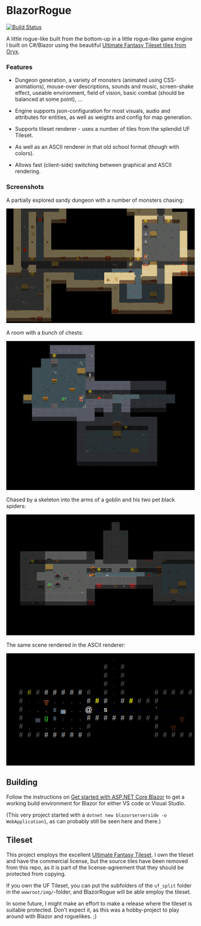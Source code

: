 # BlazorRogue

[![Build Status](https://dev.azure.com/tedconsultingdk/BlazorRogueAz/_apis/build/status/dontrolle.BlazorRogue?branchName=master)](https://dev.azure.com/tedconsultingdk/BlazorRogueAz/_build/latest?definitionId=1&branchName=master)

A little rogue-like built from the bottom-up in a little rogue-like game engine I built on C#/Blazor using the beautiful [Ultimate Fantasy Tileset tiles from Oryx](https://www.oryxdesignlab.com/ultimatefantasy).

### Features

* Dungeon generation, a variety of monsters (animated using CSS-animations), mouse-over descriptions, sounds and music, screen-shake effect, useable environment, field of vision, basic combat (should be balanced at some point), ...

* Engine supports json-configuration for most visuals, audio and attributes for entities, as well as weights and config for map generation.

* Supports tileset renderer - uses a number of tiles from the splendid UF Tileset.
* As well as an ASCII renderer in that old school format (though with colors).
* Allows fast (client-side) switching between graphical and ASCII rendering.

### Screenshots 

A partially explored sandy dungeon with a number of monsters chasing:

![BlazorRogue Screenshot 1](/img/BlazorRogue1.PNG)

A room with a bunch of chests:

![BlazorRogue Screenshot 2](/img/BlazorRogue2.PNG)

Chased by a skeleton into the arms of a goblin and his two pet black spiders:

![BlazorRogue Screenshot 3](/img/BlazorRogue3.PNG)

The same scene rendered in the ASCII renderer:

![BlazorRogue Screenshot 3 - in ASCII](/img/BlazorRogue3_ascii.PNG)

## Building

Follow the instructions on [Get started with ASP.NET Core Blazor](https://docs.microsoft.com/en-us/aspnet/core/blazor/get-started) to get a working build environment for Blazor for either VS code or Visual Studio. 

(This very project started with  a `dotnet new blazorserverside -o WebApplication1`, as can probably still be seen here and there.)

## Tileset

This project employs the excellent [Ultimate Fantasy Tileset](https://www.oryxdesignlab.com/ultimatefantasy). I own the tileset and have the commercial license, but the source tiles have been removed from this repo, as it is part of the license-agreement that they should be protected from copying.

If you own the UF Tileset, you can put the subfolders of the `uf_split` folder in the `wwwroot/img/`-folder, and BlazorRogue will be able employ the tileset.

In some future, I might make an effort to make a release where the tileset is suitable protected. Don't expect it, as this was a hobby-project to play around with Blazor and roguelikes. ;)
